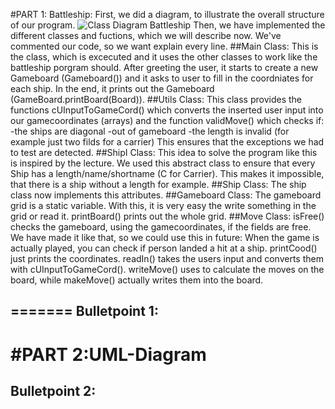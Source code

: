 #PART 1: Battleship:
First, we did a diagram, to illustrate the overall structure of our program. 
![Class Diagram Battleship](https://github.com/HuberNicolas/swc-group38/blob/master/SoftCon2020_Assignment_2/ClassdiagramBattleship.png "Class Diagram Battleship")
Then, we have implemented the different classes and fuctions, which we will describe now. We've commented our code, so we want explain every line.
##Main Class:
This is the class, which is excecuted and it uses the other classes to work like the battleship porgram should. 
After greeting the user, it starts to create a new Gameboard (Gameboard()) and it asks to user to fill in the coordniates for each ship.
In the end, it prints out the Gameboard (GameBoard.printBoard(Board)).
##Utils Class:
This class provides the functions cUInputToGameCord() which converts the inserted user input into our gamecoordinates (arrays) and the function validMove() which checks if:
-the ships are diagonal
-out of gameboard
-the length is invalid (for example just two filds for a carrier)
This ensures that the exceptions we had to test are detected.
##ShipI Class:
This idea to solve the program like this is inspired by the lecture. We used this abstract class to ensure that every Ship has a length/name/shortname (C for Carrier). This makes it impossible, that there is a ship without a length for example.
##Ship Class:
The ship class now implements this attributes.
##Gameboard Class:
The gameboard grid is a static variable. With this, it is very easy the write something in the grid or read it. printBoard() prints out the whole grid.
##Move Class:
isFree() checks the gameboard, using the gamecoordinates, if the fields are free. We have made it like that, so we could use this in future: When the game is actually played, you can check if person landed a hit at a ship. printCood() just prints the coordinates. readIn() takes the users input and converts them with cUInputToGameCord(). writeMove() uses to calculate the moves on the board, while makeMove() actually writes them into the board.



=======
Bulletpoint 1:
-------

#PART 2:UML-Diagram
=======
Bulletpoint 2:
-------
